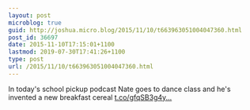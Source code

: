 ```yaml
---
layout: post
microblog: true
guid: http://joshua.micro.blog/2015/11/10/t663963051004047360.html
post_id: 36697
date: 2015-11-10T17:15:01+1100
lastmod: 2019-07-30T17:41:26+1100
type: post
url: /2015/11/10/t663963051004047360.html
---
```

In today's school pickup podcast Nate goes to dance class and he's invented a new breakfast cereal [t.co/gfqSB3g4y...](https://t.co/gfqSB3g4yY)
